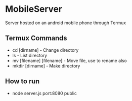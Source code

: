 # MobileServer
Server hosted on an android mobile phone through Termux

## Termux Commands
* cd [dirname] - Change directory
* ls - List directory
* mv [filename] [filename] - Move file, use to rename also
* mkdir [dirname] - Make directory

## How to run
* node server.js port:8080 public

